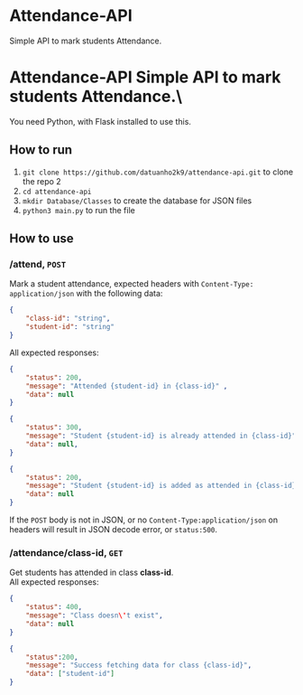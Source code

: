 # Attendance-API
Simple API to mark students Attendance.

# Attendance-API Simple API to mark students Attendance.\ 
You need Python, with Flask installed to use this. 
## How to run 
1. `git clone https://github.com/datuanho2k9/attendance-api.git` to clone the repo 2
2. `cd attendance-api` 
3. `mkdir Database/Classes` to create the database for JSON files 
4. `python3 main.py` to run the file 
## How to use 
### /attend, `POST` 
Mark a student attendance, expected headers with `Content-Type: application/json` with the following data: 
```json 
{ 
    "class-id": "string", 
    "student-id": "string" 
} 
``` 
All expected responses: 
```json 
{
    "status": 200,
    "message": "Attended {student-id} in {class-id}" ,
    "data": null
}
``` 
```json
{
    "status": 300,
    "message": "Student {student-id} is already attended in {class-id}",
    "data": null,
}
```
```json
{
    "status": 200,
    "message": "Student {student-id} is added as attended in {class-id}",
    "data": null
}
```
If the `POST` body is not in JSON, or no `Content-Type:application/json` on headers will result in JSON decode error, or `status:500`.
### /attendance/**class-id**, `GET` 
Get students has attended in class **class-id**.\
All expected responses:
```json
{
    "status": 400, 
    "message": "Class doesn\'t exist", 
    "data": null
}
```
```json
{
    "status":200,
    "message": "Success fetching data for class {class-id}",
    "data": ["student-id"]
}
```